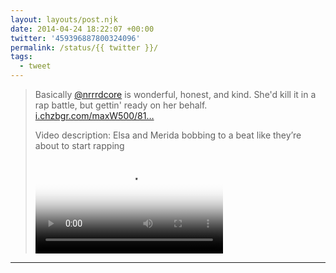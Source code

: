 ```yaml
---
layout: layouts/post.njk
date: 2014-04-24 18:22:07 +00:00
twitter: '459396887800324096'
permalink: /status/{{ twitter }}/
tags: 
  - tweet
---
```


> Basically [@nrrrdcore](https://twitter.com/nrrrdcore) is wonderful, honest, and kind. She'd kill it in a rap battle, but gettin' ready on her behalf. [i.chzbgr.com/maxW500/81…](https://i.chzbgr.com/maxW500/8150962944/h86CAF490/)
> 
> <p class="sr-only">Video description: Elsa and Merida bobbing to a beat like they’re about to start rapping</p>
> 
> <video controls loop preload="metadata" poster="/img/GGlf2OLbEAA8exD.jpg"><source src="/img/GGlf2OLbEAA8exD.mp4">Your browser does not support the video tag.</video>

---
